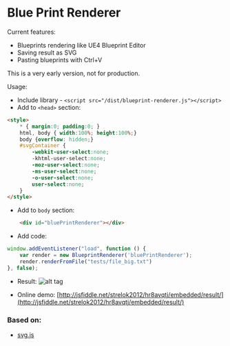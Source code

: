 # Blue Print Renderer

Current features:

 * Blueprints rendering like UE4 Blueprint Editor
 * Saving result as SVG
 * Pasting blueprints with Ctrl+V

This is a very early version, not for production.

Usage:
* Include library - `<script src="/dist/blueprint-renderer.js"></script>`
* Add to `<head>` section:
```html
<style>
	* { margin:0; padding:0; }
	html, body { width:100%; height:100%;}
	body {overflow: hidden;}
	#svgContainer {
		-webkit-user-select:none;
		-khtml-user-select:none;
		-moz-user-select:none;
		-ms-user-select:none;
		-o-user-select:none;
		user-select:none;
	}
</style>
```
* Add to `body` section:
```html
	<div id="bluePrintRenderer"></div>
```
* Add code:

```javascript
window.addEventListener("load", function () {
	var render = new BlueprintRenderer('bluePrintRenderer');
	render.renderFromFile("tests/file_big.txt")
}, false);
```
* Result:
![alt tag](https://raw.githubusercontent.com/strelok2012/BluePrintRenderer/master/demo/screen_2.png)

* Online demo:
[http://jsfiddle.net/strelok2012/hr8avqtj/embedded/result/](http://jsfiddle.net/strelok2012/hr8avqtj/embedded/result/)

### Based on:

 * [svg.js](https://github.com/wout/svg.js)
